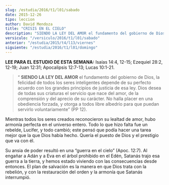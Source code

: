```yaml
---
slug: /estudia/2016/t1/l01/sabado
date: 2015-12-26
tipo: leccion
author: David Mendoza
title: "CRISIS EN EL CIELO"
description: "SIENDO LA LEY DEL AMOR el fundamento del gobierno de Dios, la felicidad de todos los seres inteligentes depende de su perfecto acuerdo con los grandes principios de justicia de esa ley. Dios desea de todas sus criaturas el servicio que nace del amor, de la comprensión y del aprecio de su carácter."
versiculo: "/versiculo/2016/t1/l01/sabado"
anterior: "/estudia/2015/t4/l13/viernes"
siguiente: "/estudia/2016/t1/l01/domingo"
---
```


**LEE PARA EL ESTUDIO DE ESTA SEMANA:** Isaías 14:4, 12-15; Ezequiel 28:2, 12-19; Juan 12:31; Apocalipsis 12:7-13; Lucas 10:1-21.

> “ **SIENDO LA LEY DEL AMOR** el fundamento del gobierno de Dios, la felicidad de todos los seres inteligentes depende de su perfecto acuerdo con los grandes principios de justicia de esa ley. Dios desea de todas sus criaturas el servicio que nace del amor, de la comprensión y del aprecio de su carácter. No halla placer en una obediencia forzada, y otorga a todos libre albedrío para que puedan servirlo voluntariamente” (PP 12).

Mientras todos los seres creados reconocieron su lealtad de amor, hubo armonía perfecta en el universo entero. Todo lo que hizo falta fue un rebelde, Lucifer, y todo cambió; este pensó que podía hacer una tarea mejor que la que Dios había hecho. Quería el puesto de Dios y el prestigio que va con él.

Su ansia de poder resultó en una “guerra en el cielo” (Apoc. 12:7). Al engañar a Adán y a Eva en el árbol prohibido en el Edén, Satanás trajo esa guerra a la tierra, y hemos estado viviendo con las consecuencias desde entonces. El plan de salvación es la manera en que Dios trata con la rebelión, y con la restauración del orden y la armonía que Satanás interrumpió.
